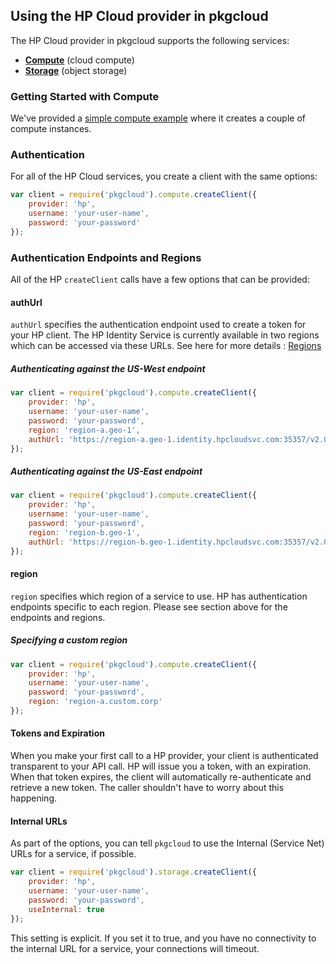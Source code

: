 ## Using the HP Cloud provider in pkgcloud

The HP Cloud provider in pkgcloud supports the following services:

* [**Compute**](compute.md) (cloud compute)
* [**Storage**](storage.md) (object storage)

### Getting Started with Compute

We've provided a [simple compute example](getting-started-compute.md) where it creates a couple of compute instances.

### Authentication

For all of the HP Cloud services, you create a client with the same options:

```Javascript
var client = require('pkgcloud').compute.createClient({
    provider: 'hp',
    username: 'your-user-name',
    password: 'your-password'
});
```

### Authentication Endpoints and Regions

All of the HP `createClient` calls have a few options that can be provided:

#### authUrl

`authUrl` specifies the authentication endpoint used to create a token for your HP client.
The HP Identity Service is currently available in two regions which can be accessed via these URLs.
See here for more details : [Regions](http://docs.hpcloud.com/api/identity/#2.2RegionsandAvailabilityZones)

##### Authenticating against the US-West endpoint

```Javascript
var client = require('pkgcloud').compute.createClient({
    provider: 'hp',
    username: 'your-user-name',
    password: 'your-password',
    region: 'region-a.geo-1',
    authUrl: 'https://region-a.geo-1.identity.hpcloudsvc.com:35357/v2.0/'
});
```

##### Authenticating against the US-East endpoint

```Javascript
var client = require('pkgcloud').compute.createClient({
    provider: 'hp',
    username: 'your-user-name',
    password: 'your-password',
    region: 'region-b.geo-1',
    authUrl: 'https://region-b.geo-1.identity.hpcloudsvc.com:35357/v2.0/'
});
```

#### region

`region` specifies which region of a service to use. HP has authentication endpoints specific to each region.
Please see section above for the endpoints and regions.

##### Specifying a custom region

```Javascript
var client = require('pkgcloud').compute.createClient({
    provider: 'hp',
    username: 'your-user-name',
    password: 'your-password',
    region: 'region-a.custom.corp'
});
```

#### Tokens and Expiration

When you make your first call to a HP provider, your client is authenticated transparent to your API call. HP will issue you a token, with an expiration. When that token expires, the client will automatically re-authenticate and retrieve a new token. The caller shouldn't have to worry about this happening.

#### Internal URLs

As part of the options, you can tell `pkgcloud` to use the Internal (Service Net) URLs for a service, if possible.

 ```Javascript
 var client = require('pkgcloud').storage.createClient({
     provider: 'hp',
     username: 'your-user-name',
     password: 'your-password',
     useInternal: true
 });
 ```

 This setting is explicit. If you set it to true, and you have no connectivity to the internal URL for a service, your connections will timeout.
